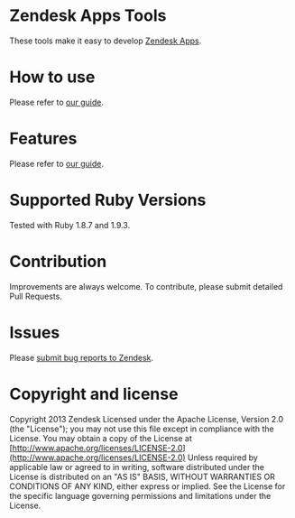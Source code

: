 # Zendesk Apps Tools

These tools make it easy to develop [Zendesk Apps](http://developer.zendesk.com/documentation/apps/).

# How to use

Please refer to [our guide](http://developer.zendesk.com/documentation/apps/reference/tools.html).

# Features

Please refer to [our guide](http://developer.zendesk.com/documentation/apps/reference/tools.html).

# Supported Ruby Versions

Tested with Ruby 1.8.7 and 1.9.3.

# Contribution

Improvements are always welcome. To contribute, please submit detailed Pull Requests.

# Issues

Please <a href="https://support.zendesk.com/requests/new">submit bug reports to Zendesk</a>.

# Copyright and license
Copyright 2013 Zendesk
Licensed under the Apache License, Version 2.0 (the "License"); you may not use this file except in compliance with the License.
You may obtain a copy of the License at [http://www.apache.org/licenses/LICENSE-2.0](http://www.apache.org/licenses/LICENSE-2.0)
Unless required by applicable law or agreed to in writing, software distributed under the License is distributed on an "AS IS" BASIS,
WITHOUT WARRANTIES OR CONDITIONS OF ANY KIND, either express or implied.
See the License for the specific language governing permissions and limitations under the License.

